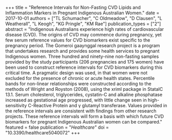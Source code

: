 +++
title = "Reference Intervals for Non-Fasting CVD Lipids and Inflammation Markers in Pregnant Indigenous Australian Women."
date = 2017-10-01
authors = ["TL Schumacher", "C Oldmeadow", "D Clausen", "L Weatherall", "L Keogh", "KG Pringle", "KM Rae"]
publication_types = ["2"]
abstract = "Indigenous Australians experience high rates of cardiovascular disease (CVD). The origins of CVD may commence during pregnancy, yet few serum reference values for CVD biomarkers exist specific to the pregnancy period. The Gomeroi gaaynggal research project is a program that undertakes research and provides some health services to pregnant Indigenous women. Three hundred and ninety-nine non-fasting samples provided by the study participants (206 pregnancies and 175 women) have been used to construct reference intervals for CVD biomarkers during this critical time. A pragmatic design was used, in that women were not excluded for the presence of chronic or acute health states. Percentile bands for non-linear relationships were constructed according to the methods of Wright and Royston (2008), using the xriml package in StataIC 13.1. Serum cholesterol, triglycerides, cystatin-C and alkaline phosphatase increased as gestational age progressed, with little change seen in high-sensitivity C-Reactive Protein and γ glutamyl transferase. Values provided in the reference intervals are consistent with findings from other research projects. These reference intervals will form a basis with which future CVD biomarkers for pregnant Indigenous Australian women can be compared."
featured = false
publication = "*Healthcare*"
doi = "10.3390/healthcare5040072"
+++

